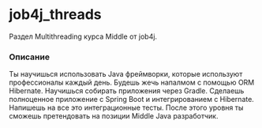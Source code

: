 # job4j_threads

Раздел Multithreading курса Middle от job4j.

### Описание
Ты научишься использовать Java фреймворки, которые используют профессионалы каждый день. 
Будешь жечь напалмом с помощью ОRM Hibernate. Научишься собирать приложения через Gradle. 
Сделаешь полноценное приложение с Spring Boot и интегрированием с Hibernate. Напишешь на все это интеграционные тесты. 
После этого уровня ты сможешь претендовать на позиции Middle Java разработчик.